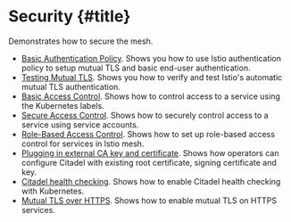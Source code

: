 # Security {#title}

Demonstrates how to secure the mesh.

* [Basic Authentication Policy](https://istio.io/docs/tasks/security/authn-policy/). Shows you how to use Istio authentication policy to setup mutual TLS and basic end-user authentication.
* [Testing Mutual TLS](https://istio.io/docs/tasks/security/mutual-tls/). Shows you how to verify and test Istio's automatic mutual TLS authentication.
* [Basic Access Control](https://istio.io/docs/tasks/security/basic-access-control/). Shows how to control access to a service using the Kubernetes labels.
* [Secure Access Control](https://istio.io/docs/tasks/security/secure-access-control/). Shows how to securely control access to a service using service accounts.
* [Role-Based Access Control](https://istio.io/docs/tasks/security/role-based-access-control/). Shows how to set up role-based access control for services in Istio mesh.
* [Plugging in external CA key and certificate](https://istio.io/docs/tasks/security/plugin-ca-cert/). Shows how operators can configure Citadel with existing root certificate, signing certificate and key.
* [Citadel health checking](https://istio.io/docs/tasks/security/health-check/). Shows how to enable Citadel health checking with Kubernetes.
* [Mutual TLS over HTTPS](https://istio.io/docs/tasks/security/https-overlay/). Shows how to enable mutual TLS on HTTPS services.



